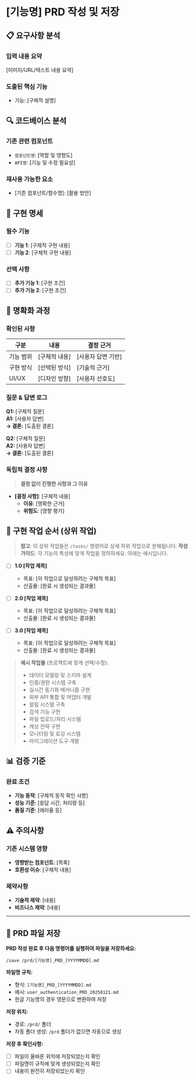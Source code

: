 # [기능명] PRD 작성 및 저장

## 📋 요구사항 분석

### 입력 내용 요약

[이미지/URL/텍스트 내용 요약]

### 도출된 핵심 기능

- 기능: [구체적 설명]

## 🔍 코드베이스 분석

### 기존 관련 컴포넌트

- `컴포넌트명`: [역할 및 영향도]
- `API명`: [기능 및 수정 필요성]

### 재사용 가능한 요소

- [기존 컴포넌트/함수명]: [활용 방안]

## 🎯 구현 명세

### 필수 기능

- [ ] **기능 1**: [구체적 구현 내용]
- [ ] **기능 2**: [구체적 구현 내용]

### 선택 사항

- [ ] **추가 기능 1**: [구현 조건]
- [ ] **추가 기능 2**: [구현 조건]

## 📝 명확화 과정

### 확인된 사항

| 구분      | 내용          | 결정 근거          |
| --------- | ------------- | ------------------ |
| 기능 범위 | [구체적 내용] | [사용자 답변 기반] |
| 구현 방식 | [선택된 방식] | [기술적 근거]      |
| UI/UX     | [디자인 방향] | [사용자 선호도]    |

### 질문 & 답변 로그

**Q1:** [구체적 질문]  
**A1:** [사용자 답변]  
**→ 결론:** [도출된 결론]

**Q2:** [구체적 질문]  
**A2:** [사용자 답변]  
**→ 결론:** [도출된 결론]

### 독립적 결정 사항

> **결정 없이 진행한 사항과 그 이유**

- **[결정 사항]**: [구체적 내용]
  - **이유**: [명확한 근거]
  - **위험도**: [영향 평가]

## 🚀 구현 작업 순서 (상위 작업)

> **참고**: 이 상위 작업들은 `/tasks/` 명령어로 상세 하위 작업으로 분해됩니다.
> **작성 가이드**: 각 기능의 특성에 맞게 작업을 정의하세요. 아래는 예시입니다.

- [ ] **1.0 [작업 제목]**

  - 목표: [이 작업으로 달성하려는 구체적 목표]
  - 산출물: [완료 시 생성되는 결과물]

- [ ] **2.0 [작업 제목]**

  - 목표: [이 작업으로 달성하려는 구체적 목표]
  - 산출물: [완료 시 생성되는 결과물]

- [ ] **3.0 [작업 제목]**
  - 목표: [이 작업으로 달성하려는 구체적 목표]
  - 산출물: [완료 시 생성되는 결과물]

> **예시 작업들** (프로젝트에 맞게 선택/수정):
>
> - 데이터 모델링 및 스키마 설계
> - 인증/권한 시스템 구축
> - 실시간 동기화 메커니즘 구현
> - 외부 API 통합 및 어댑터 개발
> - 알림 시스템 구축
> - 검색 기능 구현
> - 파일 업로드/처리 시스템
> - 캐싱 전략 구현
> - 모니터링 및 로깅 시스템
> - 마이그레이션 도구 개발

## 📊 검증 기준

### 완료 조건

- **기능 동작**: [구체적 동작 확인 사항]
- **성능 기준**: [응답 시간, 처리량 등]
- **품질 기준**: [에러율 등]

## ⚠️ 주의사항

### 기존 시스템 영향

- **영향받는 컴포넌트**: [목록]
- **호환성 이슈**: [구체적 내용]

### 제약사항

- **기술적 제약**: [내용]
- **비즈니스 제약**: [내용]

---

## 📁 PRD 파일 저장

**PRD 작성 완료 후 다음 명령어를 실행하여 파일을 저장하세요:**

```
/save /prd/[기능명]_PRD_[YYYYMMDD].md
```

**파일명 규칙:**

- 형식: `[기능명]_PRD_[YYYYMMDD].md`
- 예시: `user_authentication_PRD_20250121.md`
- 한글 기능명의 경우 영문으로 변환하여 저장

**저장 위치:**

- 경로: `/prd/` 폴더
- 자동 폴더 생성: `/prd` 폴더가 없으면 자동으로 생성

**저장 후 확인사항:**

- [ ] 파일이 올바른 위치에 저장되었는지 확인
- [ ] 파일명이 규칙에 맞게 생성되었는지 확인
- [ ] 내용이 완전히 저장되었는지 확인
